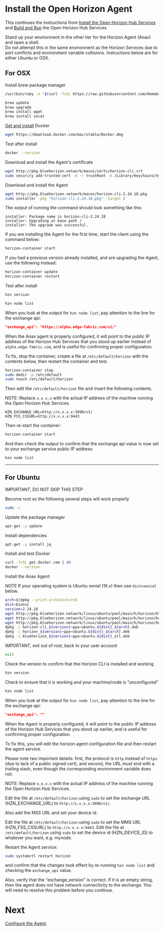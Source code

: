 # Install the Open Horizon Agent

This continues the instructions from [Install the Open Horizon Hub Services](01-horizon-services-setup.md) and 
[Build and Run](02-build-and-run-horizon.md) the Open Horizon Hub Services.

Stand up your environment in the other tier for the Horizon Agent (Anax) and open a shell.  
Do not attempt this in the same environment as the Horizon Services 
due to port conflicts and environment variable collisions.
Instructions below are for either Ubuntu or OSX.

## For OSX

Install brew package manager

``` bash
/usr/bin/ruby -e "$(curl -fsSL https://raw.githubusercontent.com/Homebrew/install/master/install)"

brew update
brew upgrade
brew install wget
brew install socat
```

[Get and install](https://docs.docker.com/docker-for-mac/install/) Docker

``` bash
wget https://download.docker.com/mac/stable/Docker.dmg
```

Test after install

``` bash
docker --version
```

Download and install the Agent's certificate

``` bash
wget http://pkg.bluehorizon.network/macos/certs/horizon-cli.crt
sudo security add-trusted-cert -d -r trustRoot -k /Library/Keychains/System.keychain horizon-cli.crt
```

Download and install the Agent

``` bash
wget http://pkg.bluehorizon.network/macos/horizon-cli-2.24.18.pkg
sudo installer -pkg "horizon-cli-2.24.18.pkg" -target /
```

The output of running the command should look something like this:

```
installer: Package name is horizon-cli-2.24.18
installer: Upgrading at base path /
installer: The upgrade was successful.
```

If you are installing the Agent for the first time,
start the client using the command below:

``` bash
horizon-container start
```

If you had a previous version already installed, and are upgrading the Agent, 
use the following instead:

``` bash
horizon-container update
horizon-container restart
```

Test after install

``` bash
hzn version

hzn node list
```

When you look at the output for `hzn node list`, pay attention to the line for the exchange api:

``` json
"exchange_api": "https://alpha.edge-fabric.com/v1/"
```

When the Anax agent is properly configured, 
it will point to the public IP address of the Horizon Hub Services that you stood up earlier instead of `alpha.edge-fabric.com`, 
and is useful for confirming proper configuration.

To fix, stop the container, create a file at `/etc/default/horizon` with the contents below, then restart the container and test.

``` bash
horizon-container stop
sudo mkdir -p /etc/default
sudo touch /etc/default/horizon
```

Then edit the `/etc/default/horizon` file and insert the following contents. 

NOTE: Replace `x.x.x.x` with the actual IP address of the machine running the Open Horizon Hub Services.

```
HZN_EXCHANGE_URL=http://x.x.x.x:3090/v1/
HZN_FSS_CSSURL=http://x.x.x.x:9443
```

Then re-start the container:

``` bash
horizon-container start
```

And then check the output to confirm that the exchange api value is now set to your exchange service public IP address:

``` bash
hzn node list
```

-----

## For Ubuntu

IMPORTANT, DO NOT SKIP THIS STEP

Become root so the following several steps will work properly

``` bash
sudo -s
```

Update the package manager

``` bash
apt-get -y update
```

Install dependencies

``` bash
apt-get -y install jq
```

Install and test Docker

``` bash
curl -fsSL get.docker.com | sh
docker --version
```

Install the Anax Agent:

*NOTE* If your operating system is Ubuntu xenial (16.x) then use `dist=xenial` below.

``` bash
arch=$(dpkg --print-architecture)
dist=bionic
version=2.24.18
wget http://pkg.bluehorizon.network/linux/ubuntu/pool/main/h/horizon/bluehorizon_${version}~ppa~ubuntu.${dist}_all.deb
wget http://pkg.bluehorizon.network/linux/ubuntu/pool/main/h/horizon/horizon-cli_${version}~ppa~ubuntu.${dist}_${arch}.deb
wget http://pkg.bluehorizon.network/linux/ubuntu/pool/main/h/horizon/horizon_${version}~ppa~ubuntu.${dist}_${arch}.deb
dpkg -i horizon-cli_${version}~ppa~ubuntu.${dist}_${arch}.deb
dpkg -i horizon_${version}~ppa~ubuntu.${dist}_${arch}.deb
dpkg -i bluehorizon_${version}~ppa~ubuntu.${dist}_all.deb
```

IMPORTANT, exit out of root, back to your user account

``` bash
exit
```

Check the version to confirm that the Horizon CLI is installed and working

``` bash
hzn version
```

Check to ensure that it is working and your machine/node is "unconfigured"

``` bash
hzn node list
```
When you look at the output for `hzn node list`, pay attention to the line for the exchange api:

``` json
"exchange_api": ""
```

When the Agent is properly configured, 
it will point to the public IP address of the Horizon Hub Services that you stood up earlier, and is useful for confirming proper configuration.

To fix this, you will edit the horizon agent configuration file and then restart the agent service.

Please note two important details: first, the protocol is `http` instead of `https` (due to lack of a public signed cert), 
and second, the URL *must* end with a trailing slash, even though the corresponding environment variable does not.  

NOTE: Replace `x.x.x.x` with the actual IP address of the machine running the Open Horizon Hub Services.

Edit the file at `/etc/default/horizon` using `sudo` to set the exchange URL (HZN_EXCHANGE_URL) to `http://x.x.x.x:3090/v1/`.

Also add the MSS URL and set your device id.

Edit the file at `/etc/default/horizon` using `sudo` to set the MMS URL (HZN_FSS_CSSURL) to `http://x.x.x.x:9443`.
Edit the file at `/etc/default/horizon` using `sudo` to set the device id (HZN_DEVICE_ID) to whatever you want, e.g. mynode.

Restart the Agent service:

``` bash
sudo systemctl restart horizon
```

and confirm that the changes took effect by re-running `hzn node list` and checking the `exchange_api` value.

Also, verify that the "exchange_version" is correct.
If it is an empty string, then the agent does not have network connectivity to the exchange.
You will need to resolve this problem before you continue.

# Next

[Configure the Agent](04-configure-anax.md).
